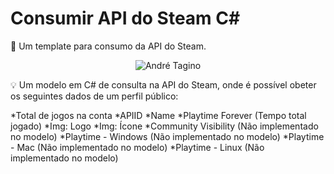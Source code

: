 # Consumir API do Steam C#

📜 Um template para consumo da API do Steam.

<p align="center">
<img src="https://i.ibb.co/346RKBW/image.png" alt="André Tagino" border="0">
</p>

💡 Um modelo em C# de consulta na API do Steam, onde é possível obeter os seguintes dados de um perfil público:

*Total de jogos na conta
*APIID
*Name
*Playtime Forever (Tempo total jogado)
*Img: Logo
*Img: Ícone
*Community Visibility (Não implementado no modelo)
*Playtime - Windows (Não implementado no modelo)
*Playtime - Mac (Não implementado no modelo)
*Playtime - Linux (Não implementado no modelo)
